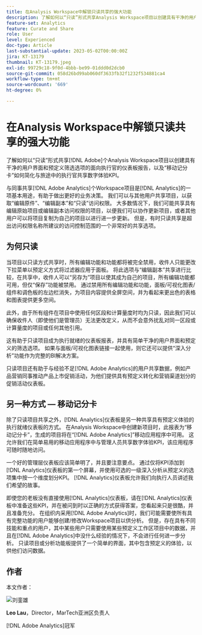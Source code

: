 ```yaml
---
title: 在Analysis Workspace中解锁只读共享的强大功能
description: 了解如何以“只读”形式共享Analysis Workspace项目以创建具有干净的用户界面和预定义筛选选项的面向主管的仪表板报表，以及“移动记分卡”如何简化与旅途中的主管共享数字体验KPI。
feature-set: Analytics
feature: Curate and Share
role: User
level: Experienced
doc-type: Article
last-substantial-update: 2023-05-02T00:00:00Z
jira: KT-13179
thumbnail: KT-13179.jpeg
exl-id: 99729c18-9f0d-4bbb-be99-01ddd0d2dcb0
source-git-commit: 058d26bd99ab060df3633fb32f1232f534881ca4
workflow-type: tm+mt
source-wordcount: '669'
ht-degree: 0%

---
```


# 在Analysis Workspace中解锁只读共享的强大功能

了解如何以“只读”形式共享[!DNL Adobe]个Analysis Workspace项目以创建具有干净的用户界面和预定义筛选选项的面向执行官的仪表板报告，以及“移动记分卡”如何简化与旅途中的执行官共享数字体验KPI。

与同事共享[!DNL Adobe Analytics]个Workspace项目是[!DNL Analytics]的一项基本用途，有助于做出更好的业务决策。 我们可以与其他用户共享项目，以获取“编辑原件”、“编辑副本”和“只读”访问权限。 大多数情况下，我们可能共享具有编辑原始项目或编辑副本访问权限的项目，以便我们可以协作更新项目，或者其他用户可以将项目复制为自己的项目以进行进一步更新。 但是，有时只读共享是超出访问权限名称所建议的访问控制范围的一个非常好的共享选项。

## 为何只读

当项目以只读方式共享时，所有编辑功能和功能都将被完全禁用，收件人只能更改下拉菜单以预定义方式将过滤器应用于面板。 将此选项与“编辑副本”共享进行比较，在共享中，收件人可以“另存为”项目以使其成为自己的项目，所有编辑功能都可用，但仅“保存”功能被禁用。 通过禁用所有编辑功能和功能，面板/可视化图表/组件和调色板的左边栏消失，为项目内容提供全屏空间，并为看起来更出色的表格和图表提供更多空间。

此外，由于所有组件在项目中使用任何区段和计算量度时均为只读，因此我们可以确保收件人（即使他们是管理员）无法更改定义，从而不会意外扰乱对同一区段或计算量度的项目或任何其他引用。

这有助于只读项目成为执行就绪的仪表板报表，并具有简单干净的用户界面和预定义的筛选选项。 如果与面板/可视化图表链接一起使用，则它还可以提供“深入分析”功能作为完整的BI解决方案。

只读项目还有助于与经验不足[!DNL Adobe Analytics]的用户共享数据，例如产品营销同事推动产品上市促销活动，为他们提供具有预定义转化和营销渠道划分的促销活动仪表板。

## 另一种方式 — 移动记分卡

除了只读项目共享之外，[!DNL Analytics]仪表板是另一种共享具有预定义体验的执行就绪仪表板的方式。 在Analysis Workspace中创建新项目时，此报表为“移动记分卡”，生成的项目将在“[!DNL Adobe Analytics]”移动应用程序中可用。 这允许我们在简单易用的移动应用程序中与管理人员共享数字体验KPI，该应用程序可随时随地访问。

一个好的管理层仪表板应该简单明了，并且要注意要点。 通过仅将KPI添加到[!DNL Analytics]仪表板的第一个屏幕，并使用可选的一级深入分析从预定义的选项集中按一个维度划分KPI。 [!DNL Analytics]仪表板允许我们向执行人员讲述我们希望的故事。

即使您的老板没有直接使用[!DNL Analytics]仪表板，请在[!DNL Analytics]仪表板中准备这些KPI，并在被问到时以正确的方式获得答案，您看起来只是很酷，并且准备充分。
在组织内采用[!DNL Adobe Analytics]时，我们可能需要使所有具有完整功能的用户能够创建/修改Workspace项目以供分析。 但是，存在具有不同技能和重点的用户，其中某些用户只需要使用某些预定义工作区项目中的数据，并且在[!DNL Adobe Analytics]中没什么经验的情况下，不会进行任何进一步分析。 只读项目或分析功能板提供了一个简单的界面，其中包含预定义的体验，以供他们访问数据。

## 作者

本文作者：

![刘銮雄](assets/leo_headshot.png)

**Leo Lau**，Director，MarTech亚洲区负责人

[!DNL Adobe Analytics]冠军
